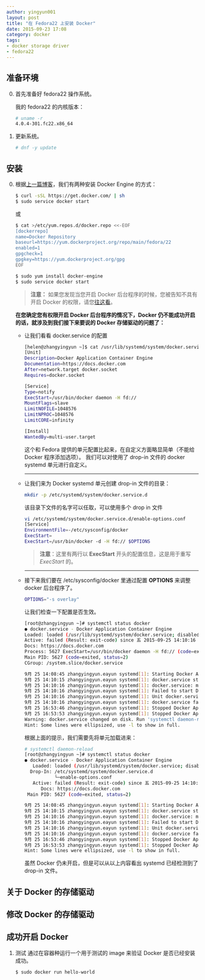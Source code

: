 ```yaml
---
author: yingyun001
layout: post
title: "在 Fedora22 上安装 Docker"
date: 2015-09-23 17:08
category: docker
tags:
- docker storage driver
- fedora22
---
```


## 准备环境

0. 首先准备好 fedora22 操作系统。
   
   我的 fedora22 的内核版本：

   ~~~bash
   # uname -r
   4.0.4-301.fc22.x86_64
   ~~~

1. 更新系统。

   ~~~bash
   # dnf -y update
   ~~~

## 安装
0. 根据[上一篇博客](/docker/2015/09/22/new_apt_and_yum_repos)，我们有两种安装 Docker Engine 的方式：

   ~~~ bash
   $ curl -sSL https://get.docker.com/ | sh
   $ sudo service docker start
   ~~~
   或 

   ~~~ bash
   $ cat >/etc/yum.repos.d/docker.repo <<-EOF
   [dockerrepo]
   name=Docker Repository
   baseurl=https://yum.dockerproject.org/repo/main/fedora/22
   enabled=1
   gpgcheck=1
   gpgkey=https://yum.dockerproject.org/gpg
   EOF

   $ sudo yum install docker-engine
   $ sudo service docker start
   ~~~

   > **注意：**
   > 如果您发现当您开启 Docker 后台程序的时候，您被告知不具有开启 Docker 的权限，请您[往这看](/linux/2015/09/21/systemd_in_Fedora22/)。

   **在您确定您有权限开启 Docker 后台程序的情况下，Docker 仍不能成功开启的话，就涉及到我们接下来要说的 Docker 存储驱动的问题了：**

   * 让我们看看 docker.service 的配置

     ~~~ bash
     [helen@zhangyingyun ~]$ cat /usr/lib/systemd/system/docker.service 
     [Unit]
     Description=Docker Application Container Engine
     Documentation=https://docs.docker.com
     After=network.target docker.socket
     Requires=docker.socket

     [Service]
     Type=notify
     ExecStart=/usr/bin/docker daemon -H fd://
     MountFlags=slave
     LimitNOFILE=1048576
     LimitNPROC=1048576
     LimitCORE=infinity

     [Install]
     WantedBy=multi-user.target
     ~~~
  
     这个和 Fedora 提供的单元配置比起来，在自定义方面略显简单（不能给 Docker 程序添加选项）。
     我们可以对使用了 drop-in 文件的 docker systemd 单元进行自定义。

     ---
   * 让我们来为 Docker systemd 单元创建 drop-in 文件的目录：
     
     ~~~ bash
     mkdir -p /etc/systemd/system/docker.service.d
     ~~~
     
     该目录下文件的名字可以任取，可以使用多个 drop in 文件
     
     ~~~ bash
     vi /etc/systemd/system/docker.service.d/enable-options.conf
     [Service]
     EnvironmentFile=-/etc/sysconfig/docker
     ExecStart=
     ExecStart=/usr/bin/docker -d -H fd:// $OPTIONS
     ~~~

     > **注意**：这里有两行以 **ExecStart** 开头的配置信息，这是用于重写 *ExecStart* 的。
     
     ---
   * 接下来我们要在 /etc/sysconfig/docker 里通过配置 **OPTIONS** 来调整 docker 后台程序了。
     
     ~~~ bash
     OPTIONS="-s overlay"
     ~~~ 

     让我们检查一下配置是否生效。
     
     ~~~ bash
     [root@zhangyingyun ~]# systemctl status docker
     ● docker.service - Docker Application Container Engine
     Loaded: loaded (/usr/lib/systemd/system/docker.service; disabled; vendor preset: disabled)
     Active: failed (Result: exit-code) since 五 2015-09-25 14:10:16 CST; 2h 44min ago
     Docs: https://docs.docker.com
     Process: 5627 ExecStart=/usr/bin/docker daemon -H fd:// (code=exited, status=2)
     Main PID: 5627 (code=exited, status=2)
     CGroup: /system.slice/docker.service

     9月 25 14:08:45 zhangyingyun.eayun systemd[1]: Starting Docker A...
     9月 25 14:10:15 zhangyingyun.eayun systemd[1]: docker.service st...
     9月 25 14:10:16 zhangyingyun.eayun systemd[1]: docker.service: m...
     9月 25 14:10:16 zhangyingyun.eayun systemd[1]: Failed to start D...
     9月 25 14:10:16 zhangyingyun.eayun systemd[1]: Unit docker.servi...
     9月 25 14:10:16 zhangyingyun.eayun systemd[1]: docker.service fa...
     9月 25 16:53:46 zhangyingyun.eayun systemd[1]: Stopped Docker Ap...
     9月 25 16:53:53 zhangyingyun.eayun systemd[1]: Stopped Docker Ap...
     Warning: docker.service changed on disk. Run 'systemctl daemon-reload' to reload units.
     Hint: Some lines were ellipsized, use -l to show in full.
     ~~~
     
     根据上面的提示，我们需要先将单元加载进来：

     ~~~ bash
     # systemctl daemon-reload
     [root@zhangyingyun ~]# systemctl status docker
     ● docker.service - Docker Application Container Engine
        Loaded: loaded (/usr/lib/systemd/system/docker.service; disabled; vendor preset: disabled)
       Drop-In: /etc/systemd/system/docker.service.d
                └─enable-options.conf
        Active: failed (Result: exit-code) since 五 2015-09-25 14:10:16 CST; 2h 47min ago
           Docs: https://docs.docker.com
      Main PID: 5627 (code=exited, status=2)

     9月 25 14:08:45 zhangyingyun.eayun systemd[1]: Starting Docker A...
     9月 25 14:10:15 zhangyingyun.eayun systemd[1]: docker.service st...
     9月 25 14:10:16 zhangyingyun.eayun systemd[1]: docker.service: m...
     9月 25 14:10:16 zhangyingyun.eayun systemd[1]: Failed to start D...
     9月 25 14:10:16 zhangyingyun.eayun systemd[1]: Unit docker.servi...
     9月 25 14:10:16 zhangyingyun.eayun systemd[1]: docker.service fa...
     9月 25 16:53:46 zhangyingyun.eayun systemd[1]: Stopped Docker Ap...
     9月 25 16:53:53 zhangyingyun.eayun systemd[1]: Stopped Docker Ap...
     Hint: Some lines were ellipsized, use -l to show in full.
     ~~~

     虽然 Docker 仍未开启，但是可以从以上内容看出 systemd 已经检测到了 drop-in 文件。
## 关于 Docker 的存储驱动

## 修改 Docker 的存储驱动

## 成功开启 Docker

1. 测试
   通过在容器种运行一个用于测试的 image 来验证 Docker 是否已经安装成功。

   ~~~ bash
   $ sudo docker run hello-world
   ~~~

























